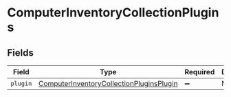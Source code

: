 # ComputerInventoryCollectionPlugins


## Fields

| Field                                                                                                       | Type                                                                                                        | Required                                                                                                    | Description                                                                                                 |
| ----------------------------------------------------------------------------------------------------------- | ----------------------------------------------------------------------------------------------------------- | ----------------------------------------------------------------------------------------------------------- | ----------------------------------------------------------------------------------------------------------- |
| `plugin`                                                                                                    | [ComputerInventoryCollectionPluginsPlugin](../../models/shared/computerinventorycollectionpluginsplugin.md) | :heavy_minus_sign:                                                                                          | N/A                                                                                                         |